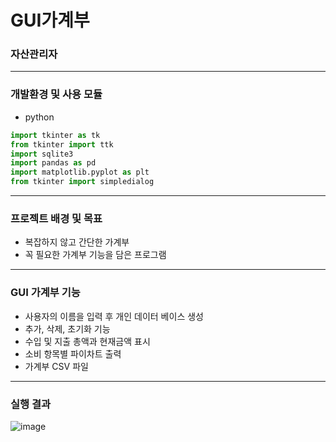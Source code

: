 # GUI가계부
### 자산관리자
***
### 개발환경 및 사용 모듈
* python
```python
import tkinter as tk
from tkinter import ttk
import sqlite3
import pandas as pd
import matplotlib.pyplot as plt
from tkinter import simpledialog
```
***
### 프로젝트 배경 및 목표
* 복잡하지 않고 간단한 가계부
* 꼭 필요한 가계부 기능을 담은 프로그램
***
### GUI 가계부 기능
* 사용자의 이름을 입력 후 개인 데이터 베이스 생성
* 추가, 삭제, 초기화 기능
* 수입 및 지출 총액과 현재금액 표시
* 소비 항목별 파이차트 출력
* 가계부 CSV 파일
***
### 실행 결과
![image](https://user-images.githubusercontent.com/93760723/174279296-7f16bba3-d7da-4d03-b627-677ebaaed2d2.png)
